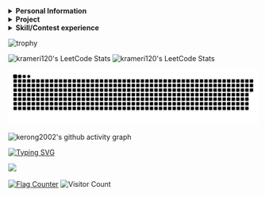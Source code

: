 <details> 
 <summary><b>Personal Information</b></summary>  
    
 - Name：CHEN, KE-RONG    
 - Email：krameri120@gmail.com    
 - Job：College student    
    
</details> 
  
<details> 
 <summary><b>Project</b></summary> 
 
|Course|Project|Course|Project|Course|Project|
|:----------:|:-----:|:----------:|:-----:|:----------:|:-----:|
|Computer Programming|[C language mote](https://github.com/kerong2002/C_Language_Note)| Computer Programming|[UVa_Project](https://github.com/kerong2002/110-C_Final_Project)|Python TKinter      |[Minesweeper](https://github.com/kerong2002/Minesweeper)|
|Discord Bot|[Discord bot mini games](https://github.com/kerong2002/Discord-Bot)|Object-oriented Programming|[RPG_game](https://github.com/kerong2002/RPG_game)       |Microcomputer Practice|[MCU_temperature_APP](https://github.com/kerong2002/temperature_bluetooth_with_8051)|
|FPGA|[Tilted_Image_Correction](https://github.com/kerong2002/Tilted_Image_Correction)|Digital System Design|[TETRIS](https://github.com/kerong2002/FPGA_TETRIS)|Digital System Design|[HDLbits](https://github.com/kerong2002/HDLbits)|
|FPGA|[YOLOV5](https://github.com/kerong2002/YOLOV5)|Computer Networking| [Personal website](https://kerong2002.github.io/)|Github Action|[Count_CPP_File](https://github.com/kerong2002/github_action) |
|Data Structure|[Shortcuts Collection](https://github.com/kerong2002/Shortcuts_Collection)|Data Structure|[CPlusPlus-Algorithm](https://github.com/kerong2002/CPlusPlus_Algorithm)|Data Structure|[Code Judge](https://github.com/kerong2002/Code-Judge)|
|Engineering Mathematics|[LaTeX](https://github.com/kerong2002/LaTeX)|Computer Networking|[Gobang Socket](https://github.com/kerong2002/Gobang)|Independent Study|[Reinforcement Learning](https://github.com/kerong2002/Reinforcement_Learning)|

</details>

<details> 
 <summary><b>Skill/Contest experience</b></summary> 

 
|Name|expertise|Name|expertise|
|:--:|:---:|:--:|:---:|
|Programming Language|C/C++/Python/Java | Machine Learning|Pytorch/Tensorflow|
|Hardware Description Language|VHDL/Verilog | Programmable Logic Device|FPGA/CPLD|
|MCU Design|8051 | Low-level Programming Language| Assembly |
|Ardunio|UNO/ESP32/Nano|Single-Board Computer|Raspberry_Pi 3/4/Pico |
|Web Design|JavaScript/CSS/Hexo| Hypertext Markup Language|HTML/Markdown/Latex|
|Window Programming|Python-TKinter/Visual Basic/C#|App Design|Flutter/Dart|
|Mathematics | MATLAB|Visual Programming Language|Scratch|

- School team：National Tainan Industrial High School  Dragon Boat
- 2020 Tainan City International Dragon Boat Championships **2nd**
- Sports club：Street Workout [teamlong](https://www.instagram.com/teamlong_sw/)
- National Tainan Industrial High School independent study competitions **1st**
- National Tainan Industrial High School 108 badminton game **2nd**
- National Tainan Industrial High School 80th sportswear design competition **Champion**
- KAWAI piano performance grade **7**
- CPE(Collegiate Programming Examination) Problem Solved:[**5/7**](https://github.com/kerong2002/Contest_Photo/blob/main/2022/2022_12_12_CPE.jpg) **(Rank:62/2502 -> 2.5%)**
- 2022/10 ~ 2023/01 School buddy (teaching subject：calculus/program)
- 2022/03/30 INTEGRATED CIRCUIT DESIGN CONTEST **[Group E](https://github.com/kerong2002/Contest_Photo/blob/main/2022/110%E5%AD%B8%E5%B9%B4%E5%BA%A6(2022)%E7%AC%AC25%E5%B1%86%E2%BC%A4%E5%AD%B8%E9%99%A2%E6%A0%A1%E7%A9%8D%E9%AB%94%E9%9B%BB%E8%B7%AF(IC)%E8%A8%AD%E8%A8%88%E7%AB%B6%E8%B3%BD.png)**
- 2022/10/01 National Collegiate Programming Contest **[Preliminary](https://github.com/kerong2002/Contest_Photo/blob/main/2022/2022NCPC_preliminary_certificate.PNG)** (Team:Segmentation Fault)
- 2022/10/15 National Collegiate Programming Contest **[Final](https://github.com/kerong2002/Contest_Photo/blob/main/2022/2022NCPC_FINAL_certificate.PNG)**(Team:Segmentation Fault)
- 2022/10/22 ICPC Asia Taiwan Online Programming Contest **[TOPC](https://github.com/kerong2002/Contest_Photo/blob/main/2022/2022TOPC_team_certificate.PNG)** (Team:Segmentation Fault)
- 2022/11/19 ICPC Asia Taoyuan Regional Programming Contest **[Regional](https://github.com/kerong2002/Contest_Photo/blob/main/2022/2022%20ICPC%20Asia%20Taoyuan%20Regional%20Programming%20Contest%20team.PNG)**
 - 2023/03 ~ 2023/6 School buddy (teaching subject：calculus/linear algebra/Computer Networking)
 - 2023/03/29 INTEGRATED CIRCUIT DESIGN CONTEST **[Group E](https://github.com/kerong2002/Contest_Photo/blob/main/2023/111%E5%AD%B8%E5%B9%B4%E5%BA%A6(2023)%E7%AC%AC26%E5%B1%86%E2%BC%A4%E5%AD%B8%E9%99%A2%E6%A0%A1%E7%A9%8D%E9%AB%94%E9%9B%BB%E8%B7%AF(IC)%E8%A8%AD%E8%A8%88%E7%AB%B6%E8%B3%BD.jpg)**
 
|Code Judge|Problem Solved|Code Judge|Problem Solved|
|:--:|:---:|:--:|:---:|
|[Leetcode](https://github.com/kerong2002/Leetcode)|150|[Onlinejudge](https://github.com/kerong2002/Onlinejudge)|63|
| [Zerojudge](https://github.com/kerong2002/Zerojudge)|320|[CSES](https://github.com/kerong2002/CSES)|19|


 
</details>    
<p>
 
 
 ![trophy](https://github-profile-trophy.vercel.app/?username=kerong2002&title=MultiLanguage,Joined2020,Commits,Repositories,Stars,Followers)

 
<p>
 <img src="https://github-readme-stats.vercel.app/api/top-langs/?username=kerong2002&layout=compact&hide_border=true&langs_count=100&theme=buefy" alt="krameri120's LeetCode Stats" width="46%" /> 
  <img src="https://stats.justsong.cn/api/leetcode/?username=krameri120&theme=jolly&hide_border=true" alt="krameri120's LeetCode Stats" width="46%" /> 
</p>

<a href=#><img src="kerong_contribution.svg"></a>     


![kerong2002's github activity graph](https://github-readme-activity-graph.cyclic.app/graph?username=kerong2002&theme=react)


 [![Typing SVG](https://readme-typing-svg.demolab.com?font=Fredoka+One&size=30&pause=10&color=39A7F7&width=435&height=45&lines=KE-RONG%2CCHEN)](https://git.io/typing-svg)
 
![](https://skillicons.dev/icons?i=c,cpp,java,python,matlab,html,css,js,nodejs,git,dart,flutter,arduino,raspberrypi,pytorch)



<a href="https://info.flagcounter.com/3gF3"><img src="https://s11.flagcounter.com/countxl/3gF3/bg_FFFFFF/txt_000000/border_000000/columns_6/maxflags_12/viewers_0/labels_1/pageviews_1/flags_0/percent_0/" alt="Flag Counter" border="0"></a>
![Visitor Count](https://profile-counter.glitch.me/kerong2002/count.svg)


